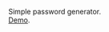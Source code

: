 Simple password generator.
<br><a href="http://infocatcher.github.io/WebScripts/Password_Generator/password_generator.html">Demo</a>.